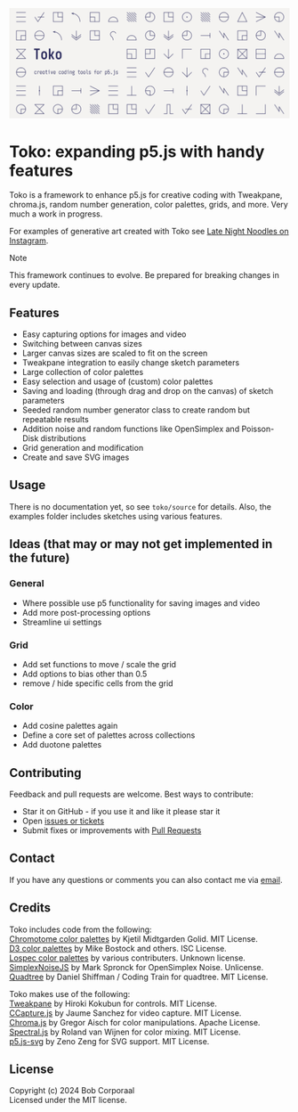 <p align="center"><img src="/assets/images/toko_header.png" alt="Toko header"></p>

# Toko: expanding p5.js with handy features

Toko is a framework to enhance p5.js for creative coding with Tweakpane, chroma.js, random number generation, color palettes, grids, and more. Very much a work in progress.

For examples of generative art created with Toko see [Late Night Noodles on Instagram](https://www.instagram.com/_late_night_noodles_/).

> [!NOTE]
> This framework continues to evolve. Be prepared for breaking changes in every update.

## Features

- Easy capturing options for images and video
- Switching between canvas sizes
- Larger canvas sizes are scaled to fit on the screen
- Tweakpane integration to easily change sketch parameters
- Large collection of color palettes
- Easy selection and usage of (custom) color palettes
- Saving and loading (through drag and drop on the canvas) of sketch parameters
- Seeded random number generator class to create random but repeatable results
- Addition noise and random functions like OpenSimplex and Poisson-Disk distributions
- Grid generation and modification
- Create and save SVG images

## Usage

There is no documentation yet, so see `toko/source` for details. Also, the examples folder includes sketches using various features.

## Ideas (that may or may not get implemented in the future)

### General

- Where possible use p5 functionality for saving images and video
- Add more post-processing options
- Streamline ui settings

### Grid

- Add set functions to move / scale the grid
- Add options to bias other than 0.5
- remove / hide specific cells from the grid

### Color

- Add cosine palettes again
- Define a core set of palettes across collections
- Add duotone palettes

## Contributing

Feedback and pull requests are welcome. Best ways to contribute:

- Star it on GitHub - if you use it and like it please star it
- Open [issues or tickets](https://github.com/bcorporaal/toko/issues)
- Submit fixes or improvements with [Pull Requests](https://github.com/bcorporaal/toko/pulls)

## Contact

If you have any questions or comments you can also contact me via [email](mailto:toko@reefscape.net).

## Credits

Toko includes code from the following:<br>
[Chromotome color palettes](https://github.com/kgolid/chromotome) by Kjetil Midtgarden Golid. MIT License.<br>
[D3 color palettes](https://github.com/d3/d3) by Mike Bostock and others. ISC License.<br>
[Lospec color palettes](https://lospec.com/palette-list) by various contributers. Unknown license.<br>
[SimplexNoiseJS](https://github.com/blindman67/SimplexNoiseJS) by Mark Spronck for OpenSimplex Noise. Unlicense.<br>
[Quadtree](https://github.com/CodingTrain/QuadTree) by Daniel Shiffman / Coding Train for quadtree. MIT License.<br>

Toko makes use of the following:<br>
[Tweakpane](https://cocopon.github.io/tweakpane/) by Hiroki Kokubun for controls. MIT License.<br>
[CCapture.js](https://github.com/spite/ccapture.js) by Jaume Sanchez for video capture. MIT License.<br>
[Chroma.js](https://github.com/gka/chroma.js) by Gregor Aisch for color manipulations. Apache License.<br>
[Spectral.js](https://github.com/rvanwijnen/spectral.js) by Roland van Wijnen for color mixing. MIT License.<br>
[p5.js-svg](https://github.com/zenozeng/p5.js-svg) by Zeno Zeng for SVG support. MIT License.<br>

## License

Copyright (c) 2024 Bob Corporaal<br>
Licensed under the MIT license.
